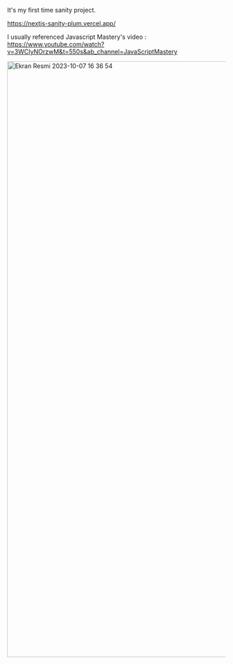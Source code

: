 It's my first time sanity project. 

https://nextjs-sanity-plum.vercel.app/



I usually referenced Javascript Mastery's video : https://www.youtube.com/watch?v=3WCIyNOrzwM&t=550s&ab_channel=JavaScriptMastery

<img width="1374" alt="Ekran Resmi 2023-10-07 16 36 54" src="https://github.com/barisbulutdemir/nextjs-sanity/assets/24826279/1987e9dd-e669-42d3-989c-07f38095acdf">
